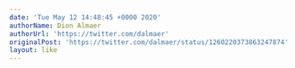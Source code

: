 ```yaml
---
date: 'Tue May 12 14:48:45 +0000 2020'
authorName: Dion Almaer
authorUrl: 'https://twitter.com/dalmaer'
originalPost: 'https://twitter.com/dalmaer/status/1260220373863247874'
layout: like
---
```

